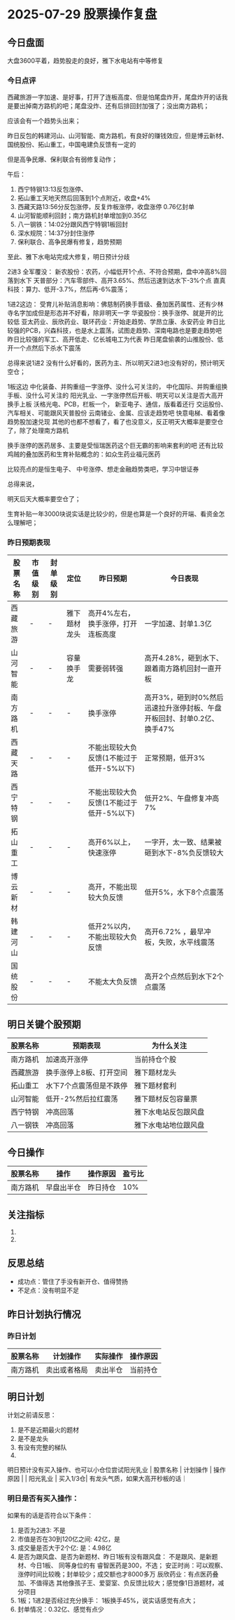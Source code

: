 # 2025-07-29 股票操作复盘

## 今日盘面
大盘3600平着，趋势股走的良好，雅下水电站有中等修复
### 今日点评
西藏旅游一字加速、是好事，打开了连板高度、但是怕尾盘炸开，尾盘炸开的话我是要出掉南方路机的吧；尾盘没炸、还有后排回封加强了；没出南方路机；

应该会有一个趋势头出来；

昨日反包的韩建河山、山河智能、南方路机，有良好的赚钱效应，但是博云新材、国统股份、拓山重工，中国电建负反馈有一定的

但是高争民爆、保利联合有弱修复动作；

午后：
1. 西宁特钢13:13反包涨停、
2. 拓山重工天地天然后回落到1个点附近，收盘+4%
3. 西藏天路13:56分反包涨停，反复炸板涨停，收盘涨停 0.76亿封单
4. 山河智能顺利回封；南方路机封单增加到0.35亿
5. 八一钢铁：14:02分跟风西宁特钢1板回封
6. 深水规院：14:37分封住涨停
7. 保利联合、高争民爆有修复，趋势预期

至此、雅下水电站完成大修复，明日预计分歧

2进3 全军覆没：
新农股份：农药，小幅低开1个点、不符合预期，盘中冲高8%回落到水下
天普部分：汽车零部件、高开3.65%、然后迅速到达水下-3%个点
直真科技：算力、低开-3.7%，然后再-6%震荡；

1进2这边：
受育儿补贴消息影响：佛慈制药换手晋级、叠加医药属性、还有少林寺名字加成但是形态并不好看，除非明天一字
华瓷股份：换手涨停、就是开的比较低
亚太药业、辰欣药业、联环药业：开始走趋势、学昂立康、永安药业
昨日比较强的PCB，兴森科技，也是水上震荡，试图走趋势、深南电路也是要走趋势吧
昨日比较强的军工、高开低走、亿长城电工为代表
昨日尾盘偷袭的山推股份、低开一个点然后下杀水下震荡

总得来说1进2 没有什么好看的，医药为主、所以明天2进3也没有好的，预计明天空仓；

1板这边
中化装备、并购重组一字涨停、没什么可关注的，
中化国际、并购重组换手板、没什么可关注的
阳光乳业、一字涨停然后开板、明天可以关注是否大高开换手上板
沃格光电、PCB，栏板一个，
新亚电子、通信，版看着还行
交运股份、汽车相关、可能跟风天普股份
云南锗业、金属、应该走趋势吧
快意电梯、看着像趋势股加速兑现
其他的也都不想看了，看了也没意义，反正明天大概率是要空仓了，除了处理南方路机

换手涨停的医药居多、主要是受恒瑞医药这个巨无霸的影响来套利的吧
还有比较鸡贼的叠加医药和生育补贴概念的：如众生药业福元医药

比较亮点的是恒生电子、 中号涨停、想走金融趋势类吧，学习中银证券

总得来说，

明天后天大概率要空仓了；

生育补贴一年3000块说实话是比较少的，但是也算是一个良好的开端、看资金怎么理解吧；

### 昨日预期表现

| 股票名称 | 市值级别 | 封单级别 | 定位 | 昨日预期 | 今日表现 |
|---------|----------|----------|------|----------|----------|
| 西藏旅游 | - | - | 雅下题材龙头 | 高开4%左右，换手涨停，打开连板高度 | 一字加速、封单1.3亿 |
| 山河智能 | - | - | 容量换手龙 | 需要弱转强 | 高开4.28%，砸到水下、跟着南方路机回封一直开板 |
| 南方路机 | - | - | - | 换手涨停 | 高开3%，砸到时0%然后迅速拉升涨停封板、午盘开板回封、封单0.2亿、换手47% |
| 西藏天路 | - | - | - | 不能出现较大负反馈(1不能过于低开-5%以下) | 正常预期，低开3% |
| 西宁特钢 | - | - | - | 不能出现较大负反馈(1不能过于低开-5%以下) | 低开2%、午盘修复冲高7% |
| 拓山重工 | - | - | - | 高开6%以上，快速涨停 | 一字开，太一致、结果被砸到水下-8%负反馈较大 |
| 博云新材 | - | - | - | 高开，不能出现较大负反馈 | 低开5%，水下8个点震荡 |
| 韩建河山 | - | - | - | 低开2%以内，不能出现较大负反馈 | 高开6.72% ，最早冲板，失败，水平线震荡 |
| 国统股份 | - | - | - | 不能太大负反馈 | 高开2个点然后到水下2个点震荡 | 

## 明日关键个股预期
| 股票名称 | 预期表现 | 为什么关注 |
|---------|----------|------------|
| 南方路机 | 加速高开涨停 | 当前持仓个股 |
| 西藏旅游 | 换手涨停上8板、打开空间 | 雅下题材龙头 |
| 拓山重工 | 水下7个点震荡但是不跌停 | 雅下题材套利 |
| 山河智能 | 低开-2%然后拉红震荡 | 雅下题材反包容量票 |
| 西宁特钢 | 冲高回落 | 雅下水电站反包跟风盘 |
| 八一钢铁 | 冲高回落 | 雅下水电站地位跟风盘 |

## 今日操作

| 股票名称 | 操作 | 操作原因 | 盈亏比 |
|---------|------|----------|--------|
| 南方路机 | 早盘出半仓 | 昨日持仓 | 10% |

## 关注指标
1. 
2. 

## 反思总结
- 成功点：管住了手没有新开仓、值得赞扬
- 不足点：没有明显不足

## 昨日计划执行情况
### 昨日计划

| 股票名称 | 计划操作 | 实际操作 | 操作原因 |
|---|---|---|---|
| 南方路机 | 卖出或者格局 | 卖出半仓 | 当前持仓 |

## 明日计划
计划之前请反思：
1. 是不是近期最火的题材
2. 是不是龙头
3. 有没有完整的梯队
4. 
明日预计没有买入操作、也可以小仓位尝试阳光乳业
| 股票名称 | 计划操作 | 操作原因 |
| 阳光乳业 | 买入1/3仓| 有龙头气质，如果大高开秒板的话｜

### 明日是否有买入操作：
如果有的话是否符合以下条件：
1. 是否为2进3: 不是
2. 市值是否在30到120亿之间: 42亿，是
3. 成交量是否大于2个亿: 是：4.98亿
4. 是否为跟风盘、是否为新题材、昨日1板有没有跟风盘： 不是跟风、是新题材、今日1板、
  同等身位的有
  睿智医药是300，不选；
  安正时尚：可以观察、涨停时间比较晚；封单较少；成交额也才8000多万
  辰欣药业：有点医药叠加、不值得选
  其他像孩子王、爱婴室、负反馈比较大；感觉像1日游题材，减分项目
5. 1板；1进2是否经过充分换手： 1板换手45%，说实话感觉有点大；
6. 封单情况：0.32亿、感觉有点少
